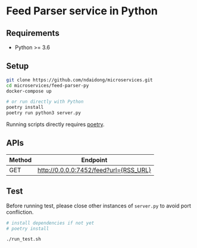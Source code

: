 # Feed Parser service in Python

## Requirements

- Python >= 3.6

## Setup

```bash
git clone https://github.com/ndaidong/microservices.git
cd microservices/feed-parser-py
docker-compose up

# or run directly with Python
poetry install
poetry run python3 server.py
```

Running scripts directly requires [poetry](https://python-poetry.org/).


## APIs

| Method | Endpoint  |
|--------|---------- |
| GET | http://0.0.0.0:7452/feed?url={RSS_URL} |


## Test

Before running test, please close other instances of `server.py` to avoid port confliction.
```bash
# install dependencies if not yet
# poetry install

./run_test.sh
```
